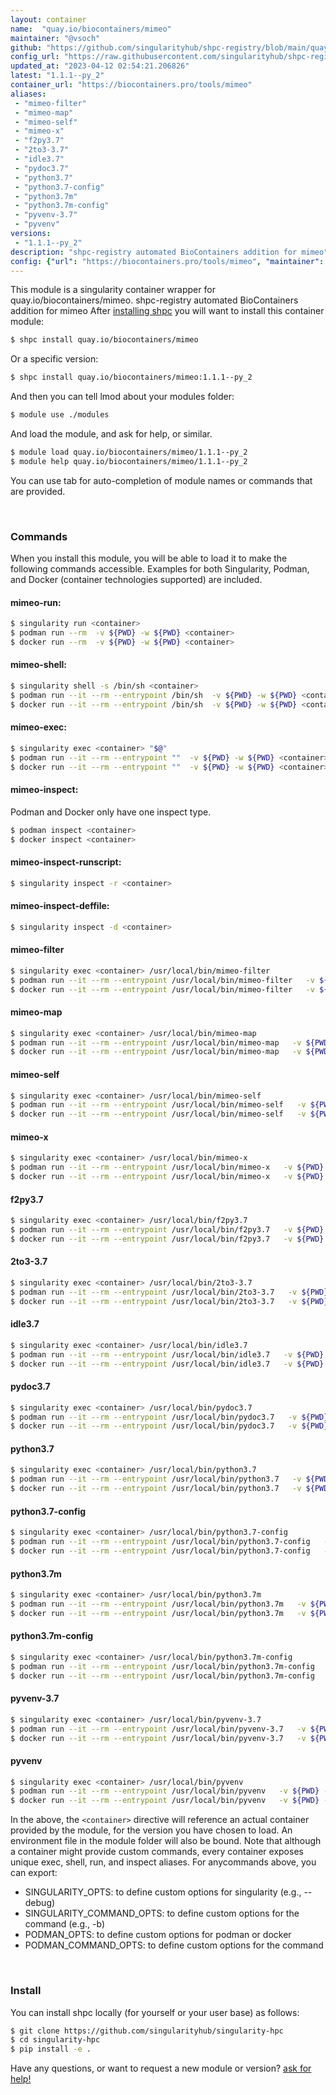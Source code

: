 ```yaml
---
layout: container
name:  "quay.io/biocontainers/mimeo"
maintainer: "@vsoch"
github: "https://github.com/singularityhub/shpc-registry/blob/main/quay.io/biocontainers/mimeo/container.yaml"
config_url: "https://raw.githubusercontent.com/singularityhub/shpc-registry/main/quay.io/biocontainers/mimeo/container.yaml"
updated_at: "2023-04-12 02:54:21.206826"
latest: "1.1.1--py_2"
container_url: "https://biocontainers.pro/tools/mimeo"
aliases:
 - "mimeo-filter"
 - "mimeo-map"
 - "mimeo-self"
 - "mimeo-x"
 - "f2py3.7"
 - "2to3-3.7"
 - "idle3.7"
 - "pydoc3.7"
 - "python3.7"
 - "python3.7-config"
 - "python3.7m"
 - "python3.7m-config"
 - "pyvenv-3.7"
 - "pyvenv"
versions:
 - "1.1.1--py_2"
description: "shpc-registry automated BioContainers addition for mimeo"
config: {"url": "https://biocontainers.pro/tools/mimeo", "maintainer": "@vsoch", "description": "shpc-registry automated BioContainers addition for mimeo", "latest": {"1.1.1--py_2": "sha256:4776e95a6b2610efb94a1bafb21ec75b8e02ecc726404116b1130fe80a8a666e"}, "tags": {"1.1.1--py_2": "sha256:4776e95a6b2610efb94a1bafb21ec75b8e02ecc726404116b1130fe80a8a666e"}, "docker": "quay.io/biocontainers/mimeo", "aliases": {"mimeo-filter": "/usr/local/bin/mimeo-filter", "mimeo-map": "/usr/local/bin/mimeo-map", "mimeo-self": "/usr/local/bin/mimeo-self", "mimeo-x": "/usr/local/bin/mimeo-x", "f2py3.7": "/usr/local/bin/f2py3.7", "2to3-3.7": "/usr/local/bin/2to3-3.7", "idle3.7": "/usr/local/bin/idle3.7", "pydoc3.7": "/usr/local/bin/pydoc3.7", "python3.7": "/usr/local/bin/python3.7", "python3.7-config": "/usr/local/bin/python3.7-config", "python3.7m": "/usr/local/bin/python3.7m", "python3.7m-config": "/usr/local/bin/python3.7m-config", "pyvenv-3.7": "/usr/local/bin/pyvenv-3.7", "pyvenv": "/usr/local/bin/pyvenv"}}
---
```


This module is a singularity container wrapper for quay.io/biocontainers/mimeo.
shpc-registry automated BioContainers addition for mimeo
After [installing shpc](#install) you will want to install this container module:


```bash
$ shpc install quay.io/biocontainers/mimeo
```

Or a specific version:

```bash
$ shpc install quay.io/biocontainers/mimeo:1.1.1--py_2
```

And then you can tell lmod about your modules folder:

```bash
$ module use ./modules
```

And load the module, and ask for help, or similar.

```bash
$ module load quay.io/biocontainers/mimeo/1.1.1--py_2
$ module help quay.io/biocontainers/mimeo/1.1.1--py_2
```

You can use tab for auto-completion of module names or commands that are provided.

<br>

### Commands

When you install this module, you will be able to load it to make the following commands accessible.
Examples for both Singularity, Podman, and Docker (container technologies supported) are included.

#### mimeo-run:

```bash
$ singularity run <container>
$ podman run --rm  -v ${PWD} -w ${PWD} <container>
$ docker run --rm  -v ${PWD} -w ${PWD} <container>
```

#### mimeo-shell:

```bash
$ singularity shell -s /bin/sh <container>
$ podman run --it --rm --entrypoint /bin/sh  -v ${PWD} -w ${PWD} <container>
$ docker run --it --rm --entrypoint /bin/sh  -v ${PWD} -w ${PWD} <container>
```

#### mimeo-exec:

```bash
$ singularity exec <container> "$@"
$ podman run --it --rm --entrypoint ""  -v ${PWD} -w ${PWD} <container> "$@"
$ docker run --it --rm --entrypoint ""  -v ${PWD} -w ${PWD} <container> "$@"
```

#### mimeo-inspect:

Podman and Docker only have one inspect type.

```bash
$ podman inspect <container>
$ docker inspect <container>
```

#### mimeo-inspect-runscript:

```bash
$ singularity inspect -r <container>
```

#### mimeo-inspect-deffile:

```bash
$ singularity inspect -d <container>
```


#### mimeo-filter

```bash
$ singularity exec <container> /usr/local/bin/mimeo-filter
$ podman run --it --rm --entrypoint /usr/local/bin/mimeo-filter   -v ${PWD} -w ${PWD} <container> -c " $@"
$ docker run --it --rm --entrypoint /usr/local/bin/mimeo-filter   -v ${PWD} -w ${PWD} <container> -c " $@"
```


#### mimeo-map

```bash
$ singularity exec <container> /usr/local/bin/mimeo-map
$ podman run --it --rm --entrypoint /usr/local/bin/mimeo-map   -v ${PWD} -w ${PWD} <container> -c " $@"
$ docker run --it --rm --entrypoint /usr/local/bin/mimeo-map   -v ${PWD} -w ${PWD} <container> -c " $@"
```


#### mimeo-self

```bash
$ singularity exec <container> /usr/local/bin/mimeo-self
$ podman run --it --rm --entrypoint /usr/local/bin/mimeo-self   -v ${PWD} -w ${PWD} <container> -c " $@"
$ docker run --it --rm --entrypoint /usr/local/bin/mimeo-self   -v ${PWD} -w ${PWD} <container> -c " $@"
```


#### mimeo-x

```bash
$ singularity exec <container> /usr/local/bin/mimeo-x
$ podman run --it --rm --entrypoint /usr/local/bin/mimeo-x   -v ${PWD} -w ${PWD} <container> -c " $@"
$ docker run --it --rm --entrypoint /usr/local/bin/mimeo-x   -v ${PWD} -w ${PWD} <container> -c " $@"
```


#### f2py3.7

```bash
$ singularity exec <container> /usr/local/bin/f2py3.7
$ podman run --it --rm --entrypoint /usr/local/bin/f2py3.7   -v ${PWD} -w ${PWD} <container> -c " $@"
$ docker run --it --rm --entrypoint /usr/local/bin/f2py3.7   -v ${PWD} -w ${PWD} <container> -c " $@"
```


#### 2to3-3.7

```bash
$ singularity exec <container> /usr/local/bin/2to3-3.7
$ podman run --it --rm --entrypoint /usr/local/bin/2to3-3.7   -v ${PWD} -w ${PWD} <container> -c " $@"
$ docker run --it --rm --entrypoint /usr/local/bin/2to3-3.7   -v ${PWD} -w ${PWD} <container> -c " $@"
```


#### idle3.7

```bash
$ singularity exec <container> /usr/local/bin/idle3.7
$ podman run --it --rm --entrypoint /usr/local/bin/idle3.7   -v ${PWD} -w ${PWD} <container> -c " $@"
$ docker run --it --rm --entrypoint /usr/local/bin/idle3.7   -v ${PWD} -w ${PWD} <container> -c " $@"
```


#### pydoc3.7

```bash
$ singularity exec <container> /usr/local/bin/pydoc3.7
$ podman run --it --rm --entrypoint /usr/local/bin/pydoc3.7   -v ${PWD} -w ${PWD} <container> -c " $@"
$ docker run --it --rm --entrypoint /usr/local/bin/pydoc3.7   -v ${PWD} -w ${PWD} <container> -c " $@"
```


#### python3.7

```bash
$ singularity exec <container> /usr/local/bin/python3.7
$ podman run --it --rm --entrypoint /usr/local/bin/python3.7   -v ${PWD} -w ${PWD} <container> -c " $@"
$ docker run --it --rm --entrypoint /usr/local/bin/python3.7   -v ${PWD} -w ${PWD} <container> -c " $@"
```


#### python3.7-config

```bash
$ singularity exec <container> /usr/local/bin/python3.7-config
$ podman run --it --rm --entrypoint /usr/local/bin/python3.7-config   -v ${PWD} -w ${PWD} <container> -c " $@"
$ docker run --it --rm --entrypoint /usr/local/bin/python3.7-config   -v ${PWD} -w ${PWD} <container> -c " $@"
```


#### python3.7m

```bash
$ singularity exec <container> /usr/local/bin/python3.7m
$ podman run --it --rm --entrypoint /usr/local/bin/python3.7m   -v ${PWD} -w ${PWD} <container> -c " $@"
$ docker run --it --rm --entrypoint /usr/local/bin/python3.7m   -v ${PWD} -w ${PWD} <container> -c " $@"
```


#### python3.7m-config

```bash
$ singularity exec <container> /usr/local/bin/python3.7m-config
$ podman run --it --rm --entrypoint /usr/local/bin/python3.7m-config   -v ${PWD} -w ${PWD} <container> -c " $@"
$ docker run --it --rm --entrypoint /usr/local/bin/python3.7m-config   -v ${PWD} -w ${PWD} <container> -c " $@"
```


#### pyvenv-3.7

```bash
$ singularity exec <container> /usr/local/bin/pyvenv-3.7
$ podman run --it --rm --entrypoint /usr/local/bin/pyvenv-3.7   -v ${PWD} -w ${PWD} <container> -c " $@"
$ docker run --it --rm --entrypoint /usr/local/bin/pyvenv-3.7   -v ${PWD} -w ${PWD} <container> -c " $@"
```


#### pyvenv

```bash
$ singularity exec <container> /usr/local/bin/pyvenv
$ podman run --it --rm --entrypoint /usr/local/bin/pyvenv   -v ${PWD} -w ${PWD} <container> -c " $@"
$ docker run --it --rm --entrypoint /usr/local/bin/pyvenv   -v ${PWD} -w ${PWD} <container> -c " $@"
```



In the above, the `<container>` directive will reference an actual container provided
by the module, for the version you have chosen to load. An environment file in the
module folder will also be bound. Note that although a container
might provide custom commands, every container exposes unique exec, shell, run, and
inspect aliases. For anycommands above, you can export:

 - SINGULARITY_OPTS: to define custom options for singularity (e.g., --debug)
 - SINGULARITY_COMMAND_OPTS: to define custom options for the command (e.g., -b)
 - PODMAN_OPTS: to define custom options for podman or docker
 - PODMAN_COMMAND_OPTS: to define custom options for the command

<br>

### Install

You can install shpc locally (for yourself or your user base) as follows:

```bash
$ git clone https://github.com/singularityhub/singularity-hpc
$ cd singularity-hpc
$ pip install -e .
```

Have any questions, or want to request a new module or version? [ask for help!](https://github.com/singularityhub/singularity-hpc/issues)